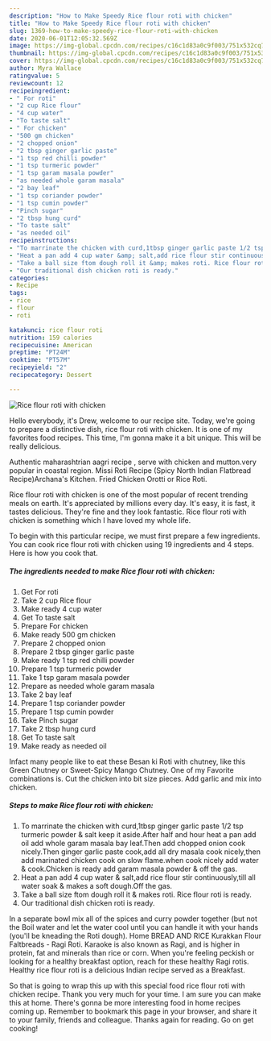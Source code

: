 ```yaml
---
description: "How to Make Speedy Rice flour roti with chicken"
title: "How to Make Speedy Rice flour roti with chicken"
slug: 1369-how-to-make-speedy-rice-flour-roti-with-chicken
date: 2020-06-01T12:05:32.569Z
image: https://img-global.cpcdn.com/recipes/c16c1d83a0c9f003/751x532cq70/rice-flour-roti-with-chicken-recipe-main-photo.jpg
thumbnail: https://img-global.cpcdn.com/recipes/c16c1d83a0c9f003/751x532cq70/rice-flour-roti-with-chicken-recipe-main-photo.jpg
cover: https://img-global.cpcdn.com/recipes/c16c1d83a0c9f003/751x532cq70/rice-flour-roti-with-chicken-recipe-main-photo.jpg
author: Myra Wallace
ratingvalue: 5
reviewcount: 12
recipeingredient:
- " For roti"
- "2 cup Rice flour"
- "4 cup water"
- "To taste salt"
- " For chicken"
- "500 gm chicken"
- "2 chopped onion"
- "2 tbsp ginger garlic paste"
- "1 tsp red chilli powder"
- "1 tsp turmeric powder"
- "1 tsp garam masala powder"
- "as needed whole garam masala"
- "2 bay leaf"
- "1 tsp coriander powder"
- "1 tsp cumin powder"
- "Pinch sugar"
- "2 tbsp hung curd"
- "To taste salt"
- "as needed oil"
recipeinstructions:
- "To marrinate the chicken with curd,1tbsp ginger garlic paste 1/2 tsp turmeric powder &amp; salt keep it aside.After half and hour heat a pan add oil add whole garam masala bay leaf.Then add chopped onion cook nicely.Then ginger garlic paste cook,add all dry masala cook nicely,then add marinated chicken cook on slow flame.when cook nicely add water &amp; cook.Chicken is ready add garam masala powder &amp; off the gas."
- "Heat a pan add 4 cup water &amp; salt,add rice flour stir continuously,till all water soak &amp; makes a soft dough.Off the gas."
- "Take a ball size ftom dough roll it &amp; makes roti. Rice flour roti is ready."
- "Our traditional dish chicken roti is ready."
categories:
- Recipe
tags:
- rice
- flour
- roti

katakunci: rice flour roti 
nutrition: 159 calories
recipecuisine: American
preptime: "PT24M"
cooktime: "PT57M"
recipeyield: "2"
recipecategory: Dessert

---
```



![Rice flour roti with chicken](https://img-global.cpcdn.com/recipes/c16c1d83a0c9f003/751x532cq70/rice-flour-roti-with-chicken-recipe-main-photo.jpg)

Hello everybody, it's Drew, welcome to our recipe site. Today, we're going to prepare a distinctive dish, rice flour roti with chicken. It is one of my favorites food recipes. This time, I'm gonna make it a bit unique. This will be really delicious.

Authentic maharashtrian aagri recipe , serve with chicken and mutton.very popular in coastal region. Missi Roti Recipe (Spicy North Indian Flatbread Recipe)Archana&#39;s Kitchen. Fried Chicken Orotti or Rice Roti.

Rice flour roti with chicken is one of the most popular of recent trending meals on earth. It's appreciated by millions every day. It's easy, it is fast, it tastes delicious. They're fine and they look fantastic. Rice flour roti with chicken is something which I have loved my whole life.


To begin with this particular recipe, we must first prepare a few ingredients. You can cook rice flour roti with chicken using 19 ingredients and 4 steps. Here is how you cook that.

<!--inarticleads1-->

##### The ingredients needed to make Rice flour roti with chicken:

1. Get  For roti
1. Take 2 cup Rice flour
1. Make ready 4 cup water
1. Get To taste salt
1. Prepare  For chicken
1. Make ready 500 gm chicken
1. Prepare 2 chopped onion
1. Prepare 2 tbsp ginger garlic paste
1. Make ready 1 tsp red chilli powder
1. Prepare 1 tsp turmeric powder
1. Take 1 tsp garam masala powder
1. Prepare as needed whole garam masala
1. Take 2 bay leaf
1. Prepare 1 tsp coriander powder
1. Prepare 1 tsp cumin powder
1. Take Pinch sugar
1. Take 2 tbsp hung curd
1. Get To taste salt
1. Make ready as needed oil


Infact many people like to eat these Besan ki Roti with chutney, like this Green Chutney or Sweet-Spicy Mango Chutney. One of my Favorite combinations is. Cut the chicken into bit size pieces. Add garlic and mix into chicken. 

<!--inarticleads2-->

##### Steps to make Rice flour roti with chicken:

1. To marrinate the chicken with curd,1tbsp ginger garlic paste 1/2 tsp turmeric powder &amp; salt keep it aside.After half and hour heat a pan add oil add whole garam masala bay leaf.Then add chopped onion cook nicely.Then ginger garlic paste cook,add all dry masala cook nicely,then add marinated chicken cook on slow flame.when cook nicely add water &amp; cook.Chicken is ready add garam masala powder &amp; off the gas.
1. Heat a pan add 4 cup water &amp; salt,add rice flour stir continuously,till all water soak &amp; makes a soft dough.Off the gas.
1. Take a ball size ftom dough roll it &amp; makes roti. Rice flour roti is ready.
1. Our traditional dish chicken roti is ready.


In a separate bowl mix all of the spices and curry powder together (but not the Boil water and let the water cool until you can handle it with your hands (you&#39;ll be kneading the Roti dough). Home BREAD AND RICE Kurakkan Flour Faltbreads - Ragi Roti. Karaoke is also known as Ragi, and is higher in protein, fat and minerals than rice or corn. When you&#39;re feeling peckish or looking for a healthy breakfast option, reach for these healthy Ragi rotis. Healthy rice flour roti is a delicious Indian recipe served as a Breakfast. 

So that is going to wrap this up with this special food rice flour roti with chicken recipe. Thank you very much for your time. I am sure you can make this at home. There's gonna be more interesting food in home recipes coming up. Remember to bookmark this page in your browser, and share it to your family, friends and colleague. Thanks again for reading. Go on get cooking!
